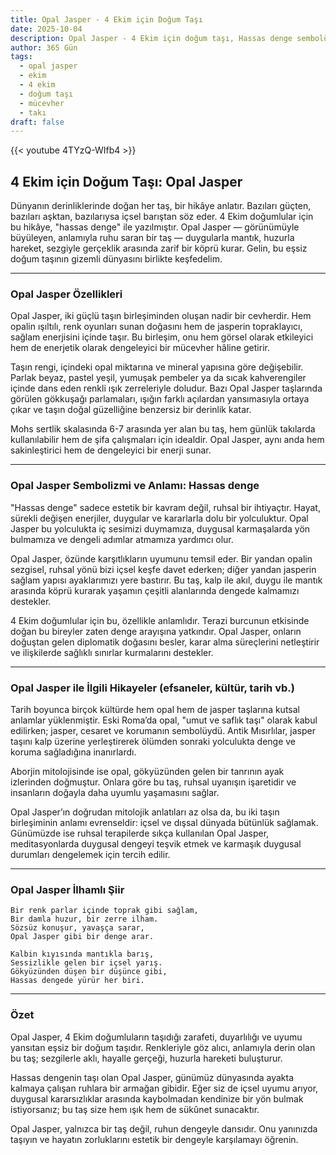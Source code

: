 ```yaml
---
title: Opal Jasper - 4 Ekim için Doğum Taşı
date: 2025-10-04
description: Opal Jasper - 4 Ekim için doğum taşı, Hassas denge sembolü. Bu özel taşın derin anlamını öğrenin.
author: 365 Gün
tags:
  - opal jasper
  - ekim
  - 4 ekim
  - doğum taşı
  - mücevher
  - takı
draft: false
---
```


{{< youtube 4TYzQ-WIfb4 >}}

## 4 Ekim için Doğum Taşı: Opal Jasper

Dünyanın derinliklerinde doğan her taş, bir hikâye anlatır. Bazıları güçten, bazıları aşktan, bazılarıysa içsel barıştan söz eder. 4 Ekim doğumlular için bu hikâye, "hassas denge" ile yazılmıştır. Opal Jasper — görünümüyle büyüleyen, anlamıyla ruhu saran bir taş — duygularla mantık, huzurla hareket, sezgiyle gerçeklik arasında zarif bir köprü kurar. Gelin, bu eşsiz doğum taşının gizemli dünyasını birlikte keşfedelim.

---

### Opal Jasper Özellikleri

Opal Jasper, iki güçlü taşın birleşiminden oluşan nadir bir cevherdir. Hem opalin ışıltılı, renk oyunları sunan doğasını hem de jasperin topraklayıcı, sağlam enerjisini içinde taşır. Bu birleşim, onu hem görsel olarak etkileyici hem de enerjetik olarak dengeleyici bir mücevher hâline getirir.

Taşın rengi, içindeki opal miktarına ve mineral yapısına göre değişebilir. Parlak beyaz, pastel yeşil, yumuşak pembeler ya da sıcak kahverengiler içinde dans eden renkli ışık zerreleriyle doludur. Bazı Opal Jasper taşlarında görülen gökkuşağı parlamaları, ışığın farklı açılardan yansımasıyla ortaya çıkar ve taşın doğal güzelliğine benzersiz bir derinlik katar.

Mohs sertlik skalasında 6-7 arasında yer alan bu taş, hem günlük takılarda kullanılabilir hem de şifa çalışmaları için idealdir. Opal Jasper, aynı anda hem sakinleştirici hem de dengeleyici bir enerji sunar.

---

### Opal Jasper Sembolizmi ve Anlamı: Hassas denge

"Hassas denge" sadece estetik bir kavram değil, ruhsal bir ihtiyaçtır. Hayat, sürekli değişen enerjiler, duygular ve kararlarla dolu bir yolculuktur. Opal Jasper bu yolculukta iç sesimizi duymamıza, duygusal karmaşalarda yön bulmamıza ve dengeli adımlar atmamıza yardımcı olur.

Opal Jasper, özünde karşıtlıkların uyumunu temsil eder. Bir yandan opalin sezgisel, ruhsal yönü bizi içsel keşfe davet ederken; diğer yandan jasperin sağlam yapısı ayaklarımızı yere bastırır. Bu taş, kalp ile akıl, duygu ile mantık arasında köprü kurarak yaşamın çeşitli alanlarında dengede kalmamızı destekler.

4 Ekim doğumlular için bu, özellikle anlamlıdır. Terazi burcunun etkisinde doğan bu bireyler zaten denge arayışına yatkındır. Opal Jasper, onların doğuştan gelen diplomatik doğasını besler, karar alma süreçlerini netleştirir ve ilişkilerde sağlıklı sınırlar kurmalarını destekler.

---

### Opal Jasper ile İlgili Hikayeler (efsaneler, kültür, tarih vb.)

Tarih boyunca birçok kültürde hem opal hem de jasper taşlarına kutsal anlamlar yüklenmiştir. Eski Roma’da opal, "umut ve saflık taşı" olarak kabul edilirken; jasper, cesaret ve korumanın sembolüydü. Antik Mısırlılar, jasper taşını kalp üzerine yerleştirerek ölümden sonraki yolculukta denge ve koruma sağladığına inanırlardı.

Aborjin mitolojisinde ise opal, gökyüzünden gelen bir tanrının ayak izlerinden doğmuştur. Onlara göre bu taş, ruhsal uyanışın işaretidir ve insanların doğayla daha uyumlu yaşamasını sağlar.

Opal Jasper’ın doğrudan mitolojik anlatıları az olsa da, bu iki taşın birleşiminin anlamı evrenseldir: içsel ve dışsal dünyada bütünlük sağlamak. Günümüzde ise ruhsal terapilerde sıkça kullanılan Opal Jasper, meditasyonlarda duygusal dengeyi teşvik etmek ve karmaşık duygusal durumları dengelemek için tercih edilir.

---

### Opal Jasper İlhamlı Şiir

```
Bir renk parlar içinde toprak gibi sağlam,
Bir damla huzur, bir zerre ilham.
Sözsüz konuşur, yavaşça sarar,
Opal Jasper gibi bir denge arar.

Kalbin kıyısında mantıkla barış,
Sessizlikle gelen bir içsel yarış.
Gökyüzünden düşen bir düşünce gibi,
Hassas dengede yürür her biri.
```

---

### Özet

Opal Jasper, 4 Ekim doğumluların taşıdığı zarafeti, duyarlılığı ve uyumu yansıtan eşsiz bir doğum taşıdır. Renkleriyle göz alıcı, anlamıyla derin olan bu taş; sezgilerle aklı, hayalle gerçeği, huzurla hareketi buluşturur.

Hassas dengenin taşı olan Opal Jasper, günümüz dünyasında ayakta kalmaya çalışan ruhlara bir armağan gibidir. Eğer siz de içsel uyumu arıyor, duygusal kararsızlıklar arasında kaybolmadan kendinize bir yön bulmak istiyorsanız; bu taş size hem ışık hem de sükûnet sunacaktır.

Opal Jasper, yalnızca bir taş değil, ruhun dengeyle dansıdır. Onu yanınızda taşıyın ve hayatın zorluklarını estetik bir dengeyle karşılamayı öğrenin.